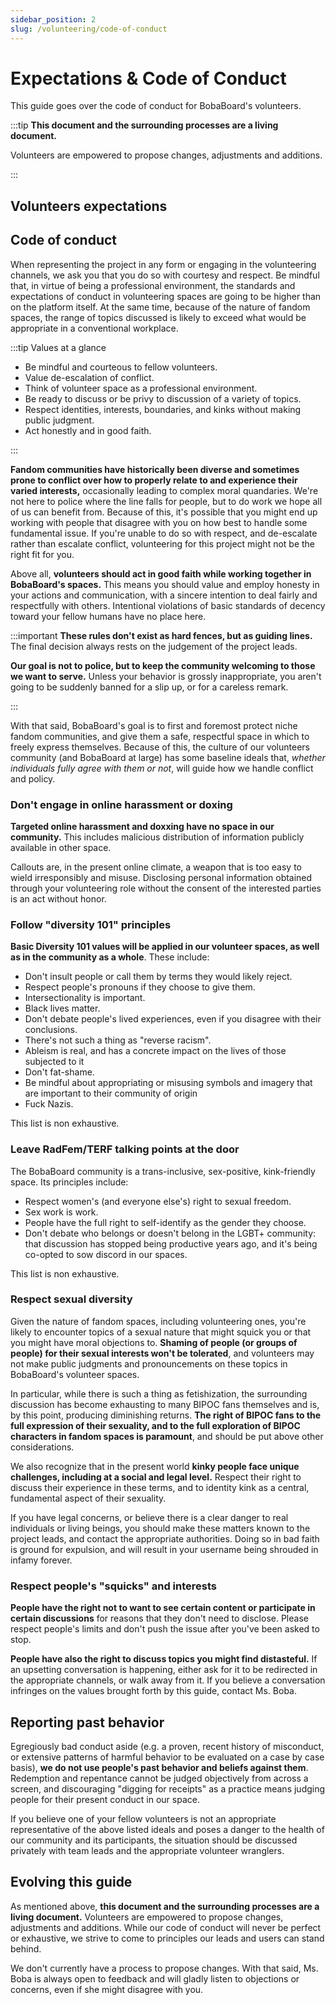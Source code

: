 ```yaml
---
sidebar_position: 2
slug: /volunteering/code-of-conduct
---
```


# Expectations & Code of Conduct

This guide goes over the code of conduct for BobaBoard's volunteers.

:::tip **This document and the surrounding processes are a living document.**

Volunteers are empowered to propose changes, adjustments and additions.

:::

## Volunteers expectations

## Code of conduct

When representing the project in any form or engaging in the volunteering
channels, we ask you that you do so with courtesy and respect. Be mindful that,
in virtue of being a professional environment, the standards and expectations of
conduct in volunteering spaces are going to be higher than on the platform
itself. At the same time, because of the nature of fandom spaces, the range of
topics discussed is likely to exceed what would be appropriate in a conventional
workplace.

:::tip Values at a glance

- Be mindful and courteous to fellow volunteers.
- Value de-escalation of conflict.
- Think of volunteer space as a professional environment.
- Be ready to discuss or be privy to discussion of a variety of topics.
- Respect identities, interests, boundaries, and kinks without making public
  judgment.
- Act honestly and in good faith.

:::

**Fandom communities have historically been diverse and sometimes prone to
conflict over how to properly relate to and experience their varied interests,**
occasionally leading to complex moral quandaries. We're not here to police where
the line falls for people, but to do work we hope all of us can benefit from.
Because of this, it's possible that you might end up working with people that
disagree with you on how best to handle some fundamental issue. If you're unable
to do so with respect, and de-escalate rather than escalate conflict,
volunteering for this project might not be the right fit for you.

Above all, **volunteers should act in good faith while working together in
BobaBoard's spaces.** This means you should value and employ honesty in your
actions and communication, with a sincere intention to deal fairly and
respectfully with others. Intentional violations of basic standards of decency
toward your fellow humans have no place here.

:::important **These rules don't exist as hard fences, but as guiding lines.**
The final decision always rests on the judgement of the project leads.

**Our goal is not to police, but to keep the community welcoming to those we
want to serve.** Unless your behavior is grossly inappropriate, you aren't going
to be suddenly banned for a slip up, or for a careless remark.

:::

With that said, BobaBoard's goal is to first and foremost protect niche fandom
communities, and give them a safe, respectful space in which to freely express
themselves. Because of this, the culture of our volunteers community (and
BobaBoard at large) has some baseline ideals that, _whether individuals fully
agree with them or not_, will guide how we handle conflict and policy.

### Don't engage in online harassment or doxing

**Targeted online harassment and doxxing have no space in our community.** This
includes malicious distribution of information publicly available in other
space.

Callouts are, in the present online climate, a weapon that is too easy to wield
irresponsibly and misuse. Disclosing personal information obtained through your
volunteering role without the consent of the interested parties is an act
without honor.

### Follow "diversity 101" principles

**Basic Diversity 101 values will be applied in our volunteer spaces, as well as
in the community as a whole**. These include:

- Don't insult people or call them by terms they would likely reject.
- Respect people's pronouns if they choose to give them.
- Intersectionality is important.
- Black lives matter.
- Don't debate people's lived experiences, even if you disagree with their
  conclusions.
- There's not such a thing as "reverse racism".
- Ableism is real, and has a concrete impact on the lives of those subjected to
  it
- Don't fat-shame.
- Be mindful about appropriating or misusing symbols and imagery that are
  important to their community of origin
- Fuck Nazis.

This list is non exhaustive.

### Leave RadFem/TERF talking points at the door

The BobaBoard community is a trans-inclusive, sex-positive, kink-friendly space.
Its principles include:

- Respect women's (and everyone else's) right to sexual freedom.
- Sex work is work.
- People have the full right to self-identify as the gender they choose.
- Don't debate who belongs or doesn't belong in the LGBT+ community: that
  discussion has stopped being productive years ago, and it's being co-opted to
  sow discord in our spaces.

This list is non exhaustive.

### Respect sexual diversity

Given the nature of fandom spaces, including volunteering ones, you're likely to
encounter topics of a sexual nature that might squick you or that you might have
moral objections to. **Shaming of people (or groups of people) for their sexual
interests won't be tolerated**, and volunteers may not make public judgments and
pronouncements on these topics in BobaBoard's volunteer spaces.

In particular, while there is such a thing as fetishization, the surrounding
discussion has become exhausting to many BIPOC fans themselves and is, by this
point, producing diminishing returns. **The right of BIPOC fans to the full
expression of their sexuality, and to the full exploration of BIPOC characters
in fandom spaces is paramount**, and should be put above other considerations.

We also recognize that in the present world **kinky people face unique
challenges, including at a social and legal level.** Respect their right to
discuss their experience in these terms, and to identity kink as a central,
fundamental aspect of their sexuality.

If you have legal concerns, or believe there is a clear danger to real
individuals or living beings, you should make these matters known to the project
leads, and contact the appropriate authorities. Doing so in bad faith is ground
for expulsion, and will result in your username being shrouded in infamy
forever.

### Respect people's "squicks" and interests

**People have the right not to want to see certain content or participate in
certain discussions** for reasons that they don't need to disclose. Please
respect people's limits and don't push the issue after you've been asked to
stop.

**People have also the right to discuss topics you might find distasteful.** If
an upsetting conversation is happening, either ask for it to be redirected in
the appropriate channels, or walk away from it. If you believe a conversation
infringes on the values brought forth by this guide, contact Ms. Boba.

## Reporting past behavior

Egregiously bad conduct aside (e.g. a proven, recent history of misconduct, or
extensive patterns of harmful behavior to be evaluated on a case by case basis),
**we do not use people's past behavior and beliefs against them**. Redemption
and repentance cannot be judged objectively from across a screen, and
discouraging "digging for receipts" as a practice means judging people for their
present conduct in our space.

If you believe one of your fellow volunteers is not an appropriate
representative of the above listed ideals and poses a danger to the health of
our community and its participants, the situation should be discussed privately
with team leads and the appropriate volunteer wranglers.

## Evolving this guide

As mentioned above, **this document and the surrounding processes are a living
document.** Volunteers are empowered to propose changes, adjustments and
additions. While our code of conduct will never be perfect or exhaustive, we
strive to come to principles our leads and users can stand behind.

We don't currently have a process to propose changes. With that said, Ms. Boba
is always open to feedback and will gladly listen to objections or concerns,
even if she might disagree with you.
